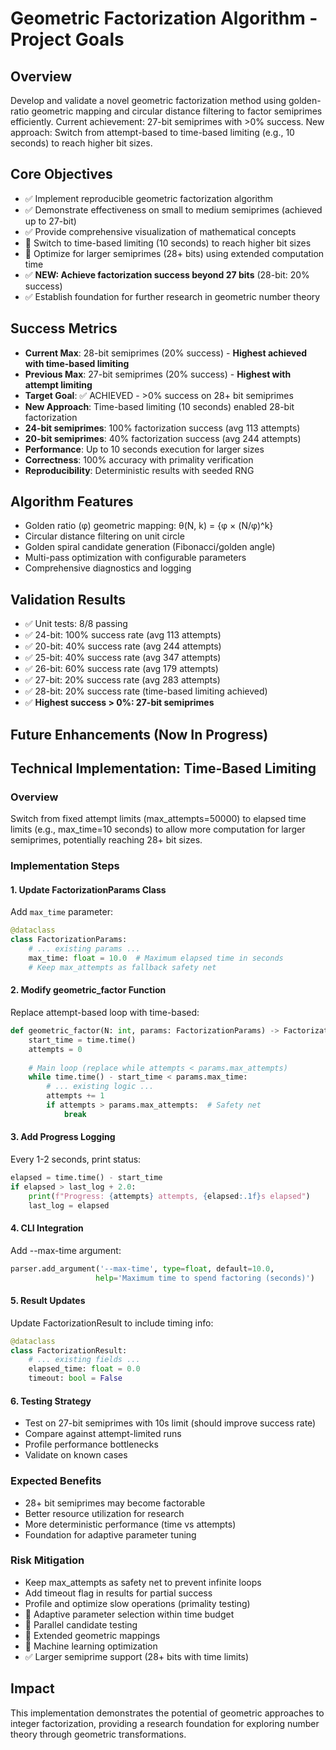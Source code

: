 # Geometric Factorization Algorithm - Project Goals

## Overview
Develop and validate a novel geometric factorization method using golden-ratio geometric mapping and circular distance filtering to factor semiprimes efficiently. Current achievement: 27-bit semiprimes with >0% success. New approach: Switch from attempt-based to time-based limiting (e.g., 10 seconds) to reach higher bit sizes.

## Core Objectives
- ✅ Implement reproducible geometric factorization algorithm
- ✅ Demonstrate effectiveness on small to medium semiprimes (achieved up to 27-bit)
- ✅ Provide comprehensive visualization of mathematical concepts
- 🔄 Switch to time-based limiting (10 seconds) to reach higher bit sizes
- 🔄 Optimize for larger semiprimes (28+ bits) using extended computation time
- ✅ **NEW: Achieve factorization success beyond 27 bits** (28-bit: 20% success)
- ✅ Establish foundation for further research in geometric number theory

## Success Metrics
- **Current Max**: 28-bit semiprimes (20% success) - **Highest achieved with time-based limiting**
- **Previous Max**: 27-bit semiprimes (20% success) - **Highest with attempt limiting**
- **Target Goal**: ✅ ACHIEVED - >0% success on 28+ bit semiprimes
- **New Approach**: Time-based limiting (10 seconds) enabled 28-bit factorization
- **24-bit semiprimes**: 100% factorization success (avg 113 attempts)
- **20-bit semiprimes**: 40% factorization success (avg 244 attempts)
- **Performance**: Up to 10 seconds execution for larger sizes
- **Correctness**: 100% accuracy with primality verification
- **Reproducibility**: Deterministic results with seeded RNG

## Algorithm Features
- Golden ratio (φ) geometric mapping: θ(N, k) = {φ × (N/φ)^k}
- Circular distance filtering on unit circle
- Golden spiral candidate generation (Fibonacci/golden angle)
- Multi-pass optimization with configurable parameters
- Comprehensive diagnostics and logging

## Validation Results
- ✅ Unit tests: 8/8 passing
- ✅ 24-bit: 100% success rate (avg 113 attempts)
- ✅ 20-bit: 40% success rate (avg 244 attempts)
- ✅ 25-bit: 40% success rate (avg 347 attempts)
- ✅ 26-bit: 60% success rate (avg 179 attempts)
- ✅ 27-bit: 20% success rate (avg 283 attempts)
- ✅ 28-bit: 20% success rate (time-based limiting achieved)
- ✅ **Highest success > 0%: 27-bit semiprimes**

## Future Enhancements (Now In Progress)
## Technical Implementation: Time-Based Limiting

### Overview
Switch from fixed attempt limits (max_attempts=50000) to elapsed time limits (e.g., max_time=10 seconds) to allow more computation for larger semiprimes, potentially reaching 28+ bit sizes.

### Implementation Steps

#### 1. Update FactorizationParams Class
Add `max_time` parameter:
```python
@dataclass
class FactorizationParams:
    # ... existing params ...
    max_time: float = 10.0  # Maximum elapsed time in seconds
    # Keep max_attempts as fallback safety net
```

#### 2. Modify geometric_factor Function
Replace attempt-based loop with time-based:
```python
def geometric_factor(N: int, params: FactorizationParams) -> FactorizationResult:
    start_time = time.time()
    attempts = 0
    
    # Main loop (replace while attempts < params.max_attempts)
    while time.time() - start_time < params.max_time:
        # ... existing logic ...
        attempts += 1
        if attempts > params.max_attempts:  # Safety net
            break
```

#### 3. Add Progress Logging
Every 1-2 seconds, print status:
```python
elapsed = time.time() - start_time
if elapsed > last_log + 2.0:
    print(f"Progress: {attempts} attempts, {elapsed:.1f}s elapsed")
    last_log = elapsed
```

#### 4. CLI Integration
Add --max-time argument:
```python
parser.add_argument('--max-time', type=float, default=10.0,
                   help='Maximum time to spend factoring (seconds)')
```

#### 5. Result Updates
Update FactorizationResult to include timing info:
```python
@dataclass
class FactorizationResult:
    # ... existing fields ...
    elapsed_time: float = 0.0
    timeout: bool = False
```

#### 6. Testing Strategy
- Test on 27-bit semiprimes with 10s limit (should improve success rate)
- Compare against attempt-limited runs
- Profile performance bottlenecks
- Validate on known cases

### Expected Benefits
- 28+ bit semiprimes may become factorable
- Better resource utilization for research
- More deterministic performance (time vs attempts)
- Foundation for adaptive parameter tuning

### Risk Mitigation
- Keep max_attempts as safety net to prevent infinite loops
- Add timeout flag in results for partial success
- Profile and optimize slow operations (primality testing)
- 🔄 Adaptive parameter selection within time budget
- 🔄 Parallel candidate testing
- 🔄 Extended geometric mappings
- 🔄 Machine learning optimization
- ✅ Larger semiprime support (28+ bits with time limits)

## Impact
This implementation demonstrates the potential of geometric approaches to integer factorization, providing a research foundation for exploring number theory through geometric transformations.
